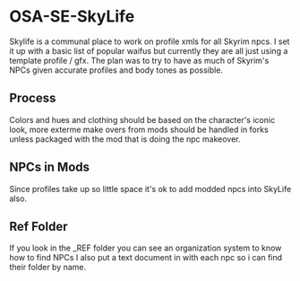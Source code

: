 # OSA-SE-SkyLife

Skylife is a communal place to work on profile xmls for all Skyrim npcs. I set it up with a basic list of popular waifus but currently they are all just using a template profile / gfx. The plan was to try to have as much of Skyrim's NPCs given accurate profiles and body tones as possible.

## Process
Colors and hues and clothing should be based on the character's iconic look, more exterme make overs from mods should be handled in forks unless packaged with the mod that is doing the npc makeover.

## NPCs in Mods
Since profiles take up so little space it's ok to add modded npcs into SkyLife also.

## Ref Folder

If you look in the _REF folder you can see an organization system to know how to find NPCs I also put a text document in with each npc so i can find their folder by name.
